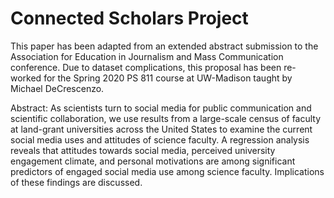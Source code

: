# Connected Scholars Project 

This paper has been adapted from an extended abstract submission to the Association for Education in Journalism and Mass Communication conference. Due to dataset complications, this proposal has been re-worked for the Spring 2020 PS 811 course at UW-Madison taught by Michael DeCrescenzo.


Abstract: As scientists turn to social media for public communication and scientific collaboration, we use results from a large-scale census of faculty at land-grant universities across the United States to examine the current social media uses and attitudes of science faculty. A regression analysis reveals that attitudes towards social media, perceived university engagement climate, and personal motivations are among significant predictors of engaged social media use among science faculty. Implications of these findings are discussed.